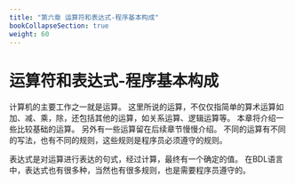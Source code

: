 ```yaml
---
title: "第六章 运算符和表达式-程序基本构成"
bookCollapseSection: true
weight: 60
---
```


# 运算符和表达式-程序基本构成


计算机的主要工作之一就是运算。
这里所说的运算，不仅仅指简单的算术运算如加、减、乘，除，还包括其他的运算，如关系运算、逻辑运算等。
本章将介绍一些比较基础的运算。
另外有一些运算留在后续章节慢慢介绍。
不同的运算有不同的写法，也有不同的规则，这些规则是程序员必须遵守的规则。

表达式是对运算进行表达的句式，经过计算，最终有一个确定的值。
在BDL语言中，表达式也有很多种，当然也有很多规则，也是需要程序员遵守的。
